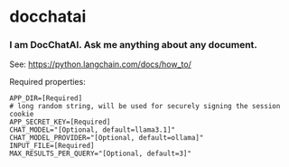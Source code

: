 # docchatai

### I am DocChatAI. Ask me anything about any document.

See: https://python.langchain.com/docs/how_to/

Required properties:

```dotenv
APP_DIR=[Required]
# long random string, will be used for securely signing the session cookie
APP_SECRET_KEY=[Required]
CHAT_MODEL="[Optional, default=llama3.1]"
CHAT_MODEL_PROVIDER="[Optional, default=ollama]"
INPUT_FILE=[Required]
MAX_RESULTS_PER_QUERY="[Optional, default=3]"
```